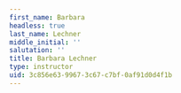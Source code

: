 ```yaml
---
first_name: Barbara
headless: true
last_name: Lechner
middle_initial: ''
salutation: ''
title: Barbara Lechner
type: instructor
uid: 3c856e63-9967-3c67-c7bf-0af91d0d4f1b
---
```

